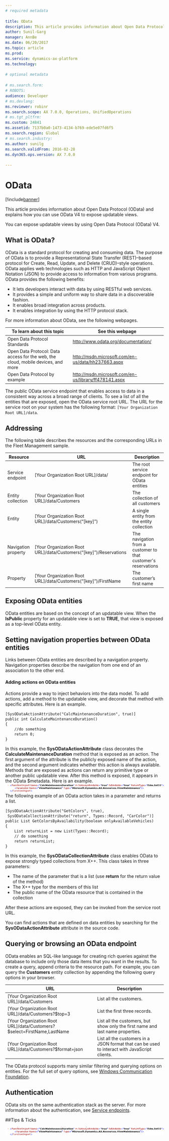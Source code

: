 ```yaml
---
# required metadata

title: OData
description: This article provides information about Open Data Protocol (OData) and explains how you can use OData V4 to expose updatable views.
author: Sunil-Garg
manager: AnnBe
ms.date: 06/20/2017
ms.topic: article
ms.prod: 
ms.service: dynamics-ax-platform
ms.technology: 

# optional metadata

# ms.search.form: 
# ROBOTS: 
audience: Developer
# ms.devlang: 
ms.reviewer: robinr
ms.search.scope: AX 7.0.0, Operations, UnifiedOperations
# ms.tgt_pltfrm: 
ms.custom: 24841
ms.assetid: 7137b0a0-1473-4134-b769-ede5e07fd6f5
ms.search.region: Global
# ms.search.industry: 
ms.author: sunilg
ms.search.validFrom: 2016-02-28
ms.dyn365.ops.version: AX 7.0.0

---
```


# OData

[!include[banner](../includes/banner.md)]


This article provides information about Open Data Protocol (OData) and explains how you can use OData V4 to expose updatable views.

You can expose updatable views by using Open Data Protocol (OData) V4.

## What is OData?
OData is a standard protocol for creating and consuming data. The purpose of OData is to provide a Representational State Transfer (REST)–based protocol for Create, Read, Update, and Delete (CRUD)–style operations. OData applies web technologies such as HTTP and JavaScript Object Notation (JSON) to provide access to information from various programs. OData provides the following benefits:

-   It lets developers interact with data by using RESTful web services.
-   It provides a simple and uniform way to share data in a discoverable fashion.
-   It enables broad integration across products.
-   It enables integration by using the HTTP protocol stack.

For more information about OData, see the following webpages.

| To learn about this topic                                                        | See this webpage                                        |
|----------------------------------------------------------------------------------|---------------------------------------------------------|
| Open Data Protocol Standards                                                     | <http://www.odata.org/documentation/>  |
| Open Data Protocol: Data access for the web, the cloud, mobile devices, and more | <http://msdn.microsoft.com/en-us/data/hh237663.aspx>    |
| Open Data Protocol by example                                                    | <http://msdn.microsoft.com/en-us/library/ff478141.aspx> |

The public OData service endpoint that enables access to data in a consistent way across a broad range of clients. To see a list of all the entities that are exposed, open the OData service root URL. The URL for the service root on your system has the following format: `[Your Organization Root URL]/data`.

## Addressing
The following table describes the resources and the corresponding URLs in the Fleet Management sample.

| Resource            | URL                                                                   | Description                                                    |
|---------------------|-----------------------------------------------------------------------|----------------------------------------------------------------|
| Service endpoint    | \[Your Organization Root URL\]/data/                                  | The root service endpoint for OData entities                   |
| Entity collection   | \[Your Organization Root URL\]/data/Customers                         | The collection of all customers                                |
| Entity              | \[Your Organization Root URL\]/data/Customers(“\[key\]”)              | A single entity from the entity collection                     |
| Navigation property | \[Your Organization Root URL\]/data/Customers(“\[key\]”)/Reservations | The navigation from a customer to that customer's reservations |
| Property            | \[Your Organization Root URL\]/data/Customers(“\[key\]”)/FirstName    | The customer’s first name                                      |

## Exposing OData entities
OData entities are based on the concept of an updatable view. When the **IsPublic** property for an updatable view is set to **TRUE**, that view is exposed as a top-level OData entity.

## Setting navigation properties between OData entities
Links between OData entities are described by a navigation property. Navigation properties describe the navigation from one end of an association to the other end.


#### Adding actions on OData entities
Actions provide a way to inject behaviors into the data model. To add actions, add a method to the updatable view, and decorate that method with specific attributes. Here is an example.

    [SysODataActionAttribute("CalcMaintenanceDuration", true)]
    public int CalculateMaintenanceDuration()
    {
        //do something
        return 0;
    }

In this example, the **SysODataActionAttribute** class decorates the **CalculateMaintenanceDuration** method that is exposed as an action. The first argument of the attribute is the publicly exposed name of the action, and the second argument indicates whether this action is always available. Methods that are exposed as actions can return any primitive type or another public updatable view. After this method is exposed, it appears in the OData $metadata. Here is an example.[![1\_Odata](./media/1_odata.png)](./media/1_odata.png) The following example of an OData action takes in a parameter and returns a list.

    [SysODataActionAttribute("GetColors", true),
     SysODataCollectionAttribute("return", Types::Record, "CarColor")]
    public List GetColorsByAvailability(boolean onlyAvailableVehicles)
    {
        List returnList = new List(Types::Record);
        // do something
        return returnList;
    }

In this example, the **SysODataCollectionAttribute** class enables OData to expose strongly typed collections from X++. This class takes in three parameters:

-   The name of the parameter that is a list (use **return** for the return value of the method)
-   The X++ type for the members of this list
-   The public name of the OData resource that is contained in the collection

After these actions are exposed, they can be invoked from the service root URL. 

You can find actions that are defined on data entities by searching for the **SysODataActionAttribute** attribute in the source code.

## Querying or browsing an OData endpoint
OData enables an SQL-like language for creating rich queries against the database to include only those data items that you want in the results. To create a query, append criteria to the resource path. For example, you can query the **Customers** entity collection by appending the following query options in your browser.

| URL                                                                      | Description                                                                                   |
|--------------------------------------------------------------------------|-----------------------------------------------------------------------------------------------|
| \[Your Organization Root URL\]/data/Customers                            | List all the customers.                                                                       |
| \[Your Organization Root URL\]/data/Customers?$top=3                     | List the first three records.                                                                 |
| \[Your Organization Root URL\]/data/Customers?$select=FirstName,LastName | List all the customers, but show only the first name and last name properties.                |
| \[Your Organization Root URL\]/data/Customers?$format=json               | List all the customers in a JSON format that can be used to interact with JavaScript clients. |

The OData protocol supports many similar filtering and querying options on entities. For the full set of query options, see [Windows Communication Foundation](http://msdn.microsoft.com/en-us/library/ff478141.aspx).

## Authentication
OData sits on the same authentication stack as the server. For more information about the authentication, see [Service endpoints](services-home-page.md).

##Tips & Ticks


![1\_Odata](./media/1_odata.png)


